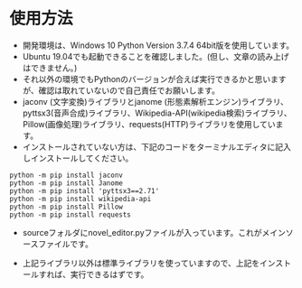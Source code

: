# 使用方法

- 開発環境は、Windows 10 Python Version 3.7.4 64bit版を使用しています。
- Ubuntu 19.04でも起動できることを確認しました。(但し、文章の読み上げはできません。)
- それ以外の環境でもPythonのバージョンが合えば実行できるかと思いますが、確認は取れていないので自己責任でお願いします。
- jaconv (文字変換)ライブラリとjanome (形態素解析エンジン)ライブラリ、pyttsx3(音声合成)ライブラリ、Wikipedia-API(wikipedia検索)ライブラリ、Pillow(画像処理)ライブラリ、requests(HTTP)ライブラリを使用しています。
- インストールされていない方は、下記のコードをターミナルエディタに記入しインストールしてください。
```
python -m pip install jaconv
python -m pip install Janome
python -m pip install 'pyttsx3==2.71'
python -m pip install wikipedia-api
python -m pip install Pillow
python -m pip install requests
```

- sourceフォルダにnovel_editor.pyファイルが入っています。これがメインソースファイルです。

- 上記ライブラリ以外は標準ライブラリを使っていますので、上記をインストールすれば、実行できるはずです。
